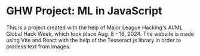# GHW Project: ML in JavaScript

This is a project created with the help of Major League Hacking's AI/ML Global Hack Week, which took place Aug. 8 - 16, 2024.
The website is made using Vite and React with the help of the Tesseract.js library in order to process text from images.
